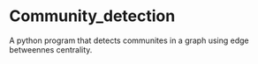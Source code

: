 # Community_detection
A python program that detects communites in a graph using edge betweennes centrality.
